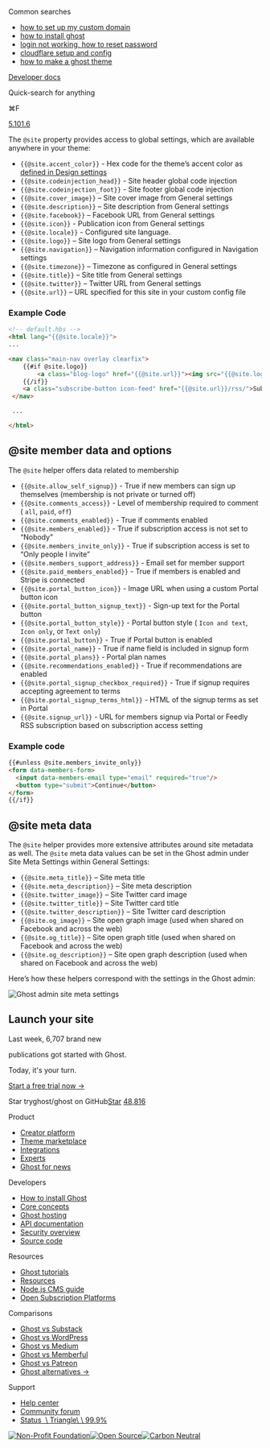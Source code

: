Common searches

- [how to set up my custom domain](https://ghost.org/help/using-custom-domains/)
- [how to install ghost](https://ghost.org/docs/install/)
- [login not working, how to reset password](https://ghost.org/help/how-do-i-reset-my-password/)
- [cloudflare setup and config](https://ghost.org/help/cloudflare-domain-setup/)
- [how to make a ghost theme](https://ghost.org/docs/themes/)

[Developer docs](https://ghost.org/docs/)

Quick-search for anything

⌘F

[5.101.6](https://github.com/tryghost/ghost/)

The `@site` property provides access to global settings, which are available anywhere in your theme:

- `{{@site.accent_color}}` \- Hex code for the theme’s accent color as [defined in Design settings](https://ghost.org/help/branding-settings/#accent-colour)
- `{{@site.codeinjection_head}}` \- Site header global code injection
- `{{@site.codeinjection_foot}}` \- Site footer global code injection
- `{{@site.cover_image}}` – Site cover image from General settings
- `{{@site.description}}` – Site description from General settings
- `{{@site.facebook}}` – Facebook URL from General settings
- `{{@site.icon}}` \- Publication icon from General settings
- `{{@site.locale}}` \- Configured site language.
- `{{@site.logo}}` – Site logo from General settings
- `{{@site.navigation}}` – Navigation information configured in Navigation settings
- `{{@site.timezone}}` – Timezone as configured in General settings
- `{{@site.title}}` – Site title from General settings
- `{{@site.twitter}}` – Twitter URL from General settings
- `{{@site.url}}` – URL specified for this site in your custom config file

### Example Code

```html
<!-- default.hbs -->
<html lang="{{@site.locale}}">
...

<nav class="main-nav overlay clearfix">
    {{#if @site.logo}}
        <a class="blog-logo" href="{{@site.url}}"><img src="{{@site.logo}}" alt="Blog Logo" /></a>
    {{/if}}
    <a class="subscribe-button icon-feed" href="{{@site.url}}/rss/">Subscribe</a>
 </nav>

 ...

</html>

```

## @site member data and options

The `@site` helper offers data related to membership

- `{{@site.allow_self_signup}}` \- True if new members can sign up themselves (membership is not private or turned off)
- `{{@site.comments_access}}` \- Level of membership required to comment ( `all`, `paid`, `off`)
- `{{@site.comments_enabled}}` \- True if comments enabled
- `{{@site.members_enabled}}` \- True if subscription access is not set to “Nobody”
- `{{@site.members_invite_only}}` \- True if subscription access is set to “Only people I invite”
- `{{@site.members_support_address}}` \- Email set for member support
- `{{@site.paid_members_enabled}}` \- True if members is enabled and Stripe is connected
- `{{@site.portal_button_icon}}` \- Image URL when using a custom Portal button icon
- `{{@site.portal_button_signup_text}}` \- Sign-up text for the Portal button
- `{{@site.portal_button_style}}` \- Portal button style ( `Icon and text`, `Icon only`, or `Text only`)
- `{{@site.portal_button}}` \- True if Portal button is enabled
- `{{@site.portal_name}}` \- True if name field is included in signup form
- `{{@site.portal_plans}}` \- Portal plan names
- `{{@site.recommendations_enabled}}` \- True if recommendations are enabled
- `{{@site.portal_signup_checkbox_required}}` \- True if signup requires accepting agreement to terms
- `{{@site.portal_signup_terms_html}}` \- HTML of the signup terms as set in Portal
- `{{@site.signup_url}}` \- URL for members signup via Portal or Feedly RSS subscription based on subscription access setting

### Example code

```html
{{#unless @site.members_invite_only}}
<form data-members-form>
  <input data-members-email type="email" required="true"/>
  <button type="submit">Continue</button>
</form>
{{/if}}

```

## @site meta data

The `@site` helper provides more extensive attributes around site metadata as well. The `@site` meta data values can be set in the Ghost admin under Site Meta Settings within General Settings:

- `{{@site.meta_title}}` – Site meta title
- `{{@site.meta_description}}` – Site meta description
- `{{@site.twitter_image}}` – Site Twitter card image
- `{{@site.twitter_title}}` – Site Twitter card title
- `{{@site.twitter_description}}` – Site Twitter card description
- `{{@site.og_image}}` – Site open graph image (used when shared on Facebook and across the web)
- `{{@site.og_title}}` – Site open graph title (used when shared on Facebook and across the web)
- `{{@site.og_description}}` – Site open graph description (used when shared on Facebook and across the web)

Here’s how these helpers correspond with the settings in the Ghost admin:

![Ghost admin site meta settings](https://ghost.org/images/docs/site-meta-settings_hubfec6e8b851ef54ba239915a235e7831_581483_1894x0_resize_q100_h2_box.webp)

## Launch your site

Last week, 6,707 brand new

publications got started with Ghost.

Today, it's your turn.

[Start a free trial now →](https://account.ghost.org/signup/)

Star tryghost/ghost on GitHub[Star](https://github.com/tryghost/ghost) [48,816](https://github.com/tryghost/ghost/stargazers)

Product

- [Creator platform](https://ghost.org/)
- [Theme marketplace](https://ghost.org/marketplace/)
- [Integrations](https://ghost.org/integrations/)
- [Experts](https://ghost.org/experts/)
- [Ghost for news](https://ghost.org/news/)

Developers

- [How to install Ghost](https://ghost.org/docs/install/)
- [Core concepts](https://ghost.org/docs/)
- [Ghost hosting](https://ghost.org/pricing/)
- [API documentation](https://ghost.org/docs/content-api/)
- [Security overview](https://ghost.org/docs/security/)
- [Source code](https://github.com/TryGhost/Ghost)

Resources

- [Ghost tutorials](https://ghost.org/tutorials/)
- [Resources](https://ghost.org/resources/)
- [Node.js CMS guide](https://nodecms.guide/)
- [Open Subscription Platforms](https://opensubscriptionplatforms.com/)

Comparisons

- [Ghost vs Substack](https://ghost.org/vs/substack/)
- [Ghost vs WordPress](https://ghost.org/vs/wordpress/)
- [Ghost vs Medium](https://ghost.org/vs/medium/)
- [Ghost vs Memberful](https://ghost.org/vs/memberful/)
- [Ghost vs Patreon](https://ghost.org/vs/patreon/)
- [Ghost alternatives →](https://ghost.org/alternatives/)

Support

- [Help center](https://ghost.org/help/)
- [Community forum](https://forum.ghost.org/)
- [Status  \\
Triangle\\
\\
99.9%](https://status.ghost.org/)

[![Non-Profit Foundation](https://ghost.org/images/logos/indie.svg)](https://ghost.org/about/)[![Open Source](https://ghost.org/images/logos/opensource.svg)](https://github.com/tryghost)[![Carbon Neutral](https://ghost.org/images/logos/carbonneutral.svg)](https://climate.stripe.com/6MNofu)
